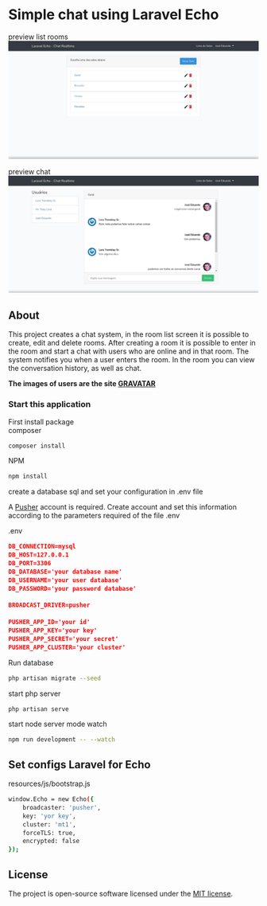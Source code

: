 # Simple chat using Laravel Echo


preview list rooms  
![room](public/img/room.jpg)

preview chat  
![chat](public/img/chat.jpg)    


## About

This project creates a chat system, in the room list screen it is possible to create, edit and delete rooms. After creating a room it is possible to enter
 in the room and start a chat with users who are online and in that room.
The system notifies you when a user enters the room.
In the room you can view the conversation history, as well as chat.

**The images of users are the site [GRAVATAR](https://pt.gravatar.com/emails)**

### Start this application
First install package  
composer
```bash
composer install
```

NPM
```bash
npm install
```
create a database sql and set your configuration in .env file

A [Pusher](https://pusher.com/, "create account in this link") account is required. Create account and set this information according to the parameters required of the file .env  

.env 
```json
DB_CONNECTION=mysql
DB_HOST=127.0.0.1
DB_PORT=3306
DB_DATABASE='your database name'
DB_USERNAME='your user database'
DB_PASSWORD='your password database'

BROADCAST_DRIVER=pusher

PUSHER_APP_ID='your id'
PUSHER_APP_KEY='your key'
PUSHER_APP_SECRET='your secret'
PUSHER_APP_CLUSTER='your cluster'
```

Run database 
```bash
php artisan migrate --seed
```

start php server
```bash
php artisan serve
```

start node server mode watch
```bash
npm run development -- --watch
```

## Set configs Laravel for Echo

resources/js/bootstrap.js
```bash
window.Echo = new Echo({
    broadcaster: 'pusher',
    key: 'yor key',
    cluster: 'mt1',
    forceTLS: true,
    encrypted: false
});
```

## License

The project is open-source software licensed under the [MIT license](https://opensource.org/licenses/MIT).
